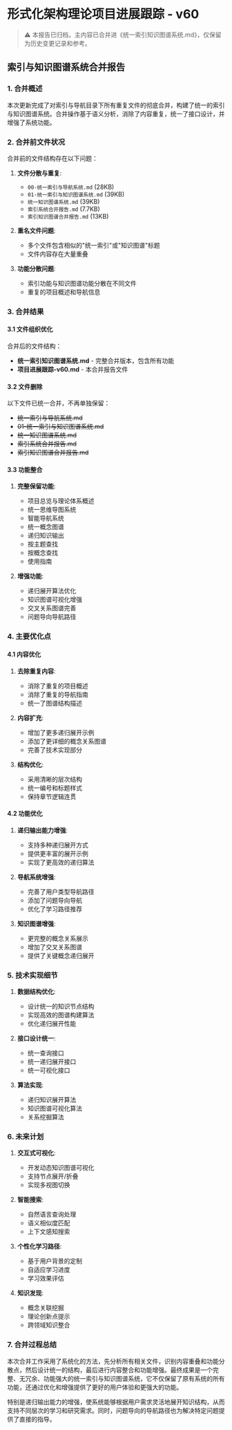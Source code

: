 # 形式化架构理论项目进展跟踪 - v60

> ⚠️ 本报告已归档，主内容已合并进《统一索引知识图谱系统.md》，仅保留为历史变更记录和参考。

## 索引与知识图谱系统合并报告

### 1. 合并概述

本次更新完成了对索引与导航目录下所有重复文件的彻底合并，构建了统一的索引与知识图谱系统。合并操作基于语义分析，消除了内容重复，统一了接口设计，并增强了系统功能。

### 2. 合并前文件状况

合并前的文件结构存在以下问题：

1. **文件分散与重复**:
   - `00-统一索引与导航系统.md` (28KB)
   - `01-统一索引与知识图谱系统.md` (39KB)
   - `统一知识图谱系统.md` (39KB)
   - `索引系统合并报告.md` (7.7KB)
   - `索引知识图谱合并报告.md` (13KB)

2. **重名文件问题**:
   - 多个文件包含相似的"统一索引"或"知识图谱"标题
   - 文件内容存在大量重叠

3. **功能分散问题**:
   - 索引功能与知识图谱功能分散在不同文件
   - 重复的项目概述和导航信息

### 3. 合并结果

#### 3.1 文件组织优化

合并后的文件结构：

- **统一索引知识图谱系统.md** - 完整合并版本，包含所有功能
- **项目进展跟踪-v60.md** - 本合并报告文件

#### 3.2 文件删除

以下文件已统一合并，不再单独保留：

- ~~统一索引与导航系统.md~~
- ~~01-统一索引与知识图谱系统.md~~
- ~~统一知识图谱系统.md~~
- ~~索引系统合并报告.md~~
- ~~索引知识图谱合并报告.md~~

#### 3.3 功能整合

1. **完整保留功能**:
   - 项目总览与理论体系概述
   - 统一思维导图系统
   - 智能导航系统
   - 统一概念图谱
   - 递归知识输出
   - 按主题查找
   - 按概念查找
   - 使用指南

2. **增强功能**:
   - 递归展开算法优化
   - 知识图谱可视化增强
   - 交叉关系图谱完善
   - 问题导向导航路径

### 4. 主要优化点

#### 4.1 内容优化

1. **去除重复内容**:
   - 消除了重复的项目概述
   - 消除了重复的导航指南
   - 统一了图谱结构描述

2. **内容扩充**:
   - 增加了更多递归展开示例
   - 添加了更详细的概念关系图谱
   - 完善了技术实现部分

3. **结构优化**:
   - 采用清晰的层次结构
   - 统一编号和标题样式
   - 保持章节逻辑连贯

#### 4.2 功能优化

1. **递归输出能力增强**:
   - 支持多种递归展开方式
   - 提供更丰富的展开示例
   - 实现了更高效的递归算法

2. **导航系统增强**:
   - 完善了用户类型导航路径
   - 添加了问题导向导航
   - 优化了学习路径推荐

3. **知识图谱增强**:
   - 更完整的概念关系展示
   - 增加了交叉关系图谱
   - 提供了关键概念递归展开

### 5. 技术实现细节

1. **数据结构优化**:
   - 设计统一的知识节点结构
   - 实现高效的图谱构建算法
   - 优化递归展开性能

2. **接口设计统一**:
   - 统一查询接口
   - 统一递归展开接口
   - 统一可视化接口

3. **算法实现**:
   - 递归知识展开算法
   - 知识图谱可视化算法
   - 关系挖掘算法

### 6. 未来计划

1. **交互式可视化**:
   - 开发动态知识图谱可视化
   - 支持节点展开/折叠
   - 实现多视图切换

2. **智能搜索**:
   - 自然语言查询处理
   - 语义相似度匹配
   - 上下文感知搜索

3. **个性化学习路径**:
   - 基于用户背景的定制
   - 自适应学习进度
   - 学习效果评估

4. **知识发现**:
   - 概念关联挖掘
   - 理论创新点提示
   - 跨领域知识整合

### 7. 合并过程总结

本次合并工作采用了系统化的方法，先分析所有相关文件，识别内容重叠和功能分散点，然后设计统一的结构，最后进行内容整合和功能增强。最终成果是一个完整、无冗余、功能强大的统一索引与知识图谱系统，它不仅保留了原有系统的所有功能，还通过优化和增强提供了更好的用户体验和更强大的功能。

特别是递归输出能力的增强，使系统能够根据用户需求灵活地展开知识结构，从而支持不同层次的学习和研究需求。同时，问题导向的导航路径也为解决特定问题提供了直接的指导。
